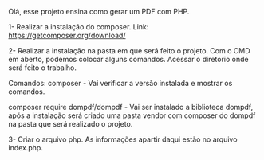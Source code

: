 Olá, esse projeto ensina como gerar um PDF com PHP.

1- Realizar a instalação do composer.
Link: https://getcomposer.org/download/


2- Realizar a instalação na pasta em que será feito o projeto.
Com o CMD em aberto, podemos colocar alguns comandos.
Acessar o diretorio onde será feito o trabalho.

Comandos:
composer - Vai verificar a versão instalada e mostrar os comandos.

composer require dompdf/dompdf - Vai ser instalado a biblioteca dompdf, após a instalação será criado uma pasta vendor com composer do dompdf na pasta que será realizado o projeto.

3- Criar o arquivo php.
As informações apartir daqui estão no arquivo index.php.